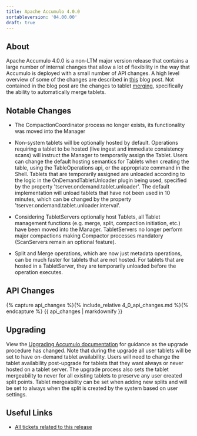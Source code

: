 ```yaml
---
title: Apache Accumulo 4.0.0
sortableversion: '04.00.00'
draft: true
---
```

## About

Apache Accumulo 4.0.0 is a non-LTM major version release that contains
a large number of internal changes that allow a lot of flexibility in
the way that Accumulo is deployed with a small number of API changes.
A high level overview of some of the changes are described in [this][blog]
blog post. Not contained in the blog post are the changes to tablet
[merging][merge], specifically the ability to automatically merge
tablets.

## Notable Changes

* The CompactionCoordinator process no longer exists, its functionality was moved into the Manager

* Non-system tablets will be optionally hosted by default. Operations requiring a tablet to be
  hosted (live ingest and immediate consistency scans) will instruct the Manager to temporarily
  assign the Tablet. Users can change the default hosting semantics for Tablets when creating
  the table, using the TableOperations api, or the appropriate command in the Shell. Tablets
  that are temporarily assigned are unloaded according to the logic in the OnDemandTabletUnloader
  plugin being used, specified by the property 'tserver.ondemand.tablet.unloader'. The default
  implementation will unload tablets that have not been used in 10 minutes, which can be changed
  by the property 'tserver.ondemand.tablet.unloader.interval'.

* Considering TabletServers optionally host Tablets, all Tablet management functions (e.g. merge,
  split, compaction initiation, etc.) have been moved into the Manager. TabletServers no longer
  perform major compactions making Compactor processes mandatory (ScanServers remain an optional
  feature).

* Split and Merge operations, which are now just metadata operations, can be much faster for tablets
  that are not hosted. For tablets that are hosted in a TabletServer, they are temporarily unloaded
  before the operation executes.

## API Changes

{% capture api_changes %}{% include_relative 4_0_api_changes.md %}{% endcapture %}
{{ api_changes | markdownify }}

## Upgrading

View the [Upgrading Accumulo documentation][upgrade] for guidance as
the upgrade procedure has changed. Note that during the upgrade
all user tablets will be set to have on-demand tablet availability.
Users will need to change the tablet availability post-upgrade for
tablets that they want always or never hosted on a tablet server.
The upgrade process also sets the tablet mergeability to never for
all existing tablets to preserve any user created split points.
Tablet mergeability can be set when adding new splits and will be
set to always when the split is created by the system based on user
settings.

## Useful Links

* [All tickets related to this release][milestone]


[blog]: /blog/2024/10/07/accumulo4-preview.html
[merge]: /docs/4.x/administration/merging
[upgrade]: /docs/4.x/administration/upgrading
[milestone]: https://github.com/apache/accumulo/milestone/20
